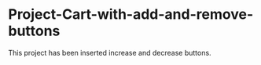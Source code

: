 # Project-Cart-with-add-and-remove-buttons

This project has been inserted increase and decrease buttons. 
